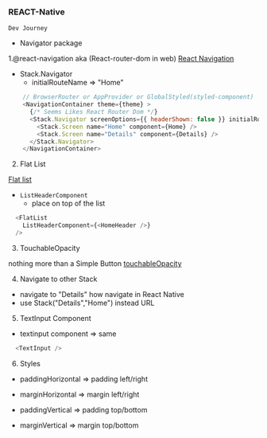### REACT-Native

`Dev Journey`

- Navigator package

1.@react-navigation aka (React-router-dom in web)
[React Navigation](https://reactnavigation.org/)

- Stack.Navigator 
  - initialRouteName => "Home" 

```js (app.js)
    // BrowserRouter or AppProvider or GlobalStyled(styled-component)
    <NavigationContainer theme={theme} > 
      {/* Seems Likes React Router Dom */}
      <Stack.Navigator screenOptions={{ headerShown: false }} initialRouteName="Home" >
        <Stack.Screen name="Home" component={Home} />
        <Stack.Screen name="Details" component={Details} />
      </Stack.Navigator>
    </NavigationContainer>
```

2. Flat List 

[Flat list](https://reactnative.dev/docs/flatlist)

- `ListHeaderComponent` 
  - place on top of the list
```js 
  <FlatList
    ListHeaderComponent={<HomeHeader />}
  />
```

3. TouchableOpacity

nothing more than a Simple Button
[touchableOpacity](https://reactnative.dev/docs/touchableopacity)

4. Navigate to other Stack

- navigate to "Details" how navigate in React Native
- use Stack("Details","Home") instead URL

5. TextInput Component

- textinput component => same
```js
  <TextInput />
```

6. Styles 

- paddingHorizontal => padding left/right
- marginHorizontal => margin left/right

- paddingVertical => padding top/bottom
- marginVertical => margin top/bottom